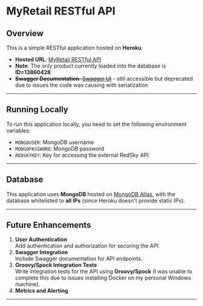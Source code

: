 # MyRetail RESTful API

## Overview

This is a simple RESTful application hosted on **Heroku**.

- **Hosted URL**: [MyRetail RESTful API](https://myretail-restful-66be21578f77.herokuapp.com/products/{id})
- **Note**: The only product currently loaded into the database is **ID=13860428**
- ~~**Swagger Documentation**: [Swagger UI](https://myretail-restful-66be21578f77.herokuapp.com/swagger-ui.html)~~ - still accessible but deprecated due to issues the code was causing with serialization

---

## Running Locally

To run this application locally, you need to set the following environment variables:

- `MONGOUSER`: MongoDB username
- `MONGOPASSWORD`: MongoDB password
- `REDSKYKEY`: Key for accessing the external RedSky API

---

## Database

This application uses **MongoDB** hosted on [MongoDB Atlas](https://www.mongodb.com/), with the database whitelisted to **all IPs** (since Heroku doesn't provide static IPs).

---

## Future Enhancements

1. **User Authentication**  
   Add authentication and authorization for securing the API.
2. **Swagger Integration**  
   Include Swagger documentation for API endpoints.
3. **Groovy/Spock Integration Tests**  
   Write integration tests for the API using **Groovy/Spock** (I was unable to complete this due to issues installing Docker on my personal Windows machine).
4. **Metrics and Alerting**

---